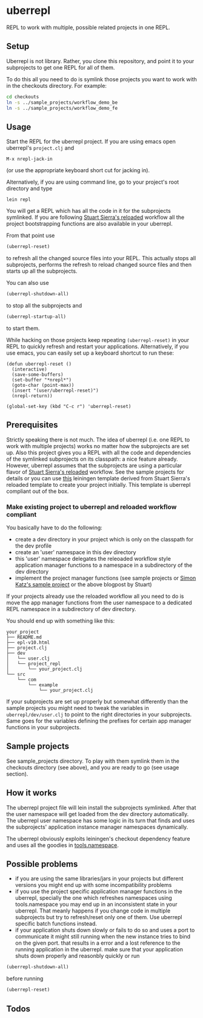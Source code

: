 # uberrepl

REPL to work with multiple, possible related projects in one REPL.

## Setup

Uberrepl is not library. Rather, you clone this repository, and point it to your subprojects to get one REPL for all of them.

To do this all you need to do is symlink those projects you want to work with in the checkouts directory. For example:
```sh
cd checkouts
ln -s ../sample_projects/workflow_demo_be
ln -s ../sample_projects/workflow_demo_fe
```

## Usage

Start the REPL for the uberrepl project. If you are using emacs open uberrepl's ```project.clj``` and

    M-x nrepl-jack-in

(or use the appropriate keyboard short cut for jacking in).

Alternatively, if you are using command line, go to your project's root directory and type

    lein repl

You will get a REPL which has all the code in it for the subprojects symlinked. If you are following [Stuart Sierra's reloaded](http://thinkrelevance.com/blog/2013/06/04/clojure-workflow-reloaded) workflow all the project bootstrapping functions are also available in your uberrepl.

From that point use

```clojure
(uberrepl-reset)
```
to refresh all the changed source files into your REPL. This actually stops all subprojects, performs the refresh to reload changed source files and then starts up all the subprojects.

You can also use
```clojure
(uberrepl-shutdown-all)
```
to stop all the subprojects and
```clojure
(uberrepl-startup-all)
```
to start them.

While hacking on those projects keep repeating ```(uberrepl-reset)``` in your REPL to quickly refresh and restart your applications. Alternatively, if you use emacs, you can easily set up a keyboard shortcut to run these:

    (defun uberrepl-reset ()
      (interactive)
      (save-some-buffers)
      (set-buffer "*nrepl*")
      (goto-char (point-max))
      (insert "(user/uberrepl-reset)")
      (nrepl-return))

    (global-set-key (kbd "C-c r") 'uberrepl-reset)

## Prerequisites

Strictly speaking there is not much. The idea of uberrepl (i.e. one REPL to work with multiple projects) works no matter how the subprojects are set up. Also this project gives you a REPL with all the code and dependencies of the symlinked subprojects on its classpath: a nice feature already. However, uberrepl assumes that the subprojects are using a particular flavor of [Stuart Sierra's reloaded](http://thinkrelevance.com/blog/2013/06/04/clojure-workflow-reloaded) workflow. See the sample projects for details or you can use [this](https://github.com/benedekfazekas/reloaded) leiningen template derived from Stuart Sierra's reloaded template to create your project initially. This template is uberrepl compliant out of the box.

### Make existing project to uberrepl and reloaded workflow compliant

You basically have to do the following:
- create a dev directory in your project which is only on the classpath for the dev profile
- create an 'user' namespace in this dev directory
- this 'user' namespace delegates the releoaded workflow style application manager functions to a namespace in a subdirectory of the dev directory
- implement the project manager functions (see sample projects or [Simon Katz's sample project](https://github.com/simon-katz/clojure-workflow-demo) or the above blogpost by Stuart)

If your projects already use the reloaded workflow all you need to do is move the app manager functions from the user namespace to a dedicated REPL namespace in a subdirectory of dev directory.

You should end up with something like this:

    your_project
    ├── README.md
    ├── epl-v10.html
    ├── project.clj
    ├── dev
    │   └── user.clj
    │   └── project_repl
    │       └── your_project.clj
    └── src
        └── com
            └── example
                └── your_project.clj


If your subprojects are set up properly but somewhat differently than the sample projects you might need to tweak the variables in `uberrepl/dev/user.clj` to point to the right directories in your subprojects. Same goes for the variables defining the prefixes for certain app manager functions in your subprojects.

## Sample projects

See sample_projects directory. To play with them symlink them in the checkouts directory (see above), and you are ready to go (see usage section).

## How it works

The uberrepl project file will lein install the subprojects symlinked. After that the user namespace will get loaded from the dev directory automatically. The uberrepl user namespace has some logic in its turn that finds and uses the subprojects' application instance manager namespaces dynamically.

The uberrepl obviously exploits leiningen's checkout dependency feature and uses all the goodies in [tools.namespace](https://github.com/clojure/tools.namespace).

## Possible problems

- if you are using the same libraries/jars in your projects but different versions you might end up with some incompatibility problems
- if you use the project specific application manager functions in the uberrepl, specially the one which refreshes namespaces using tools.namespace you may end up in an inconsistent state in your uberrepl. That meanly happens if you change code in multiple subprojects but try to refresh/reset only one of them. Use uberrepl specific batch functions instead.
- if your application shuts down slowly or fails to do so and uses a port to communicate it might still running when the new instance tries to bind on the given port. that results in a error and a lost reference to the running application in the uberrepl. make sure that your application shuts down properly and reasonbly quickly or run
```clojure
(uberrepl-shutdown-all)
```
before running
```clojure
(uberrepl-reset)
```

## Todos
